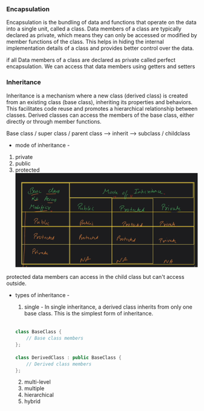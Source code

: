 ### Encapsulation
Encapsulation is the bundling of data and functions that operate on the data into a single unit, called a class. Data members of a class are typically declared as private, which means they can only be accessed or modified by member functions of the class. This helps in hiding the internal implementation details of a class and provides better control over the data.

if all Data members of a class are declared as private called perfect encapsulation. We can access that data members using getters and setters


### Inheritance
Inheritance is a mechanism where a new class (derived class) is created from an existing class (base class), inheriting its properties and behaviors. This facilitates code reuse and promotes a hierarchical relationship between classes. Derived classes can access the members of the base class, either directly or through member functions.


Base class / super class / parent class --> inherit --> subclass / childclass 

 - mode of inheritance -
1. private
2. public
3. protected
![image](image.png)


protected data members can access in the child class but can't access outside.


- types of inheritance -
  1. single - In single inheritance, a derived class inherits from only one base class. This is the simplest form of inheritance.
  ```cpp

  class BaseClass {
      // Base class members
  };

  class DerivedClass : public BaseClass {
      // Derived class members
  };

  ```

  2. multi-level
  3. multiple
  4. hierarchical
  5. hybrid

